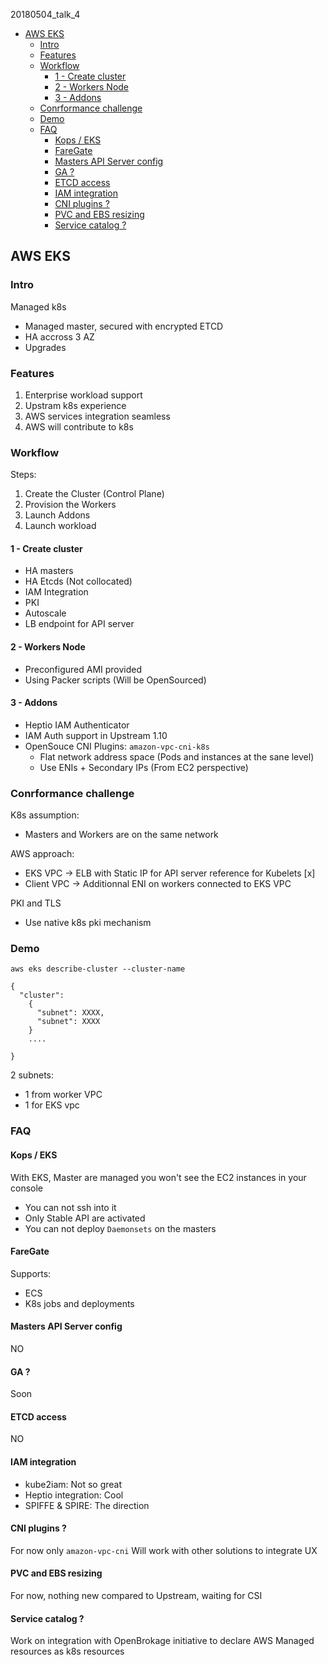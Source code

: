  20180504_talk_4

<!-- MarkdownTOC -->

- [AWS EKS](#aws-eks)
  - [Intro](#intro)
  - [Features](#features)
  - [Workflow](#workflow)
    - [1 - Create cluster](#1---create-cluster)
    - [2 - Workers Node](#2---workers-node)
    - [3 - Addons](#3---addons)
  - [Conrformance challenge](#conrformance-challenge)
  - [Demo](#demo)
  - [FAQ](#faq)
    - [Kops / EKS](#kops--eks)
    - [FareGate](#faregate)
    - [Masters API Server config](#masters-api-server-config)
    - [GA ?](#ga-)
    - [ETCD access](#etcd-access)
    - [IAM integration](#iam-integration)
    - [CNI plugins ?](#cni-plugins-)
    - [PVC and EBS resizing](#pvc-and-ebs-resizing)
    - [Service catalog ?](#service-catalog-)

<!-- /MarkdownTOC -->



## AWS EKS

### Intro

Managed k8s
* Managed master, secured with encrypted ETCD
* HA accross 3 AZ
* Upgrades



### Features

1. Enterprise workload support
2. Upstram k8s experience
3. AWS services integration seamless
4. AWS will contribute to k8s


### Workflow

Steps:
1. Create the Cluster (Control Plane)
2. Provision the Workers
3. Launch Addons
4. Launch workload


#### 1 - Create cluster

* HA masters
* HA Etcds (Not collocated)
* IAM Integration
* PKI
* Autoscale
* LB endpoint for API server


####  2 - Workers Node

* Preconfigured AMI provided
* Using Packer scripts (Will be OpenSourced)


####  3 - Addons

* Heptio IAM Authenticator
* IAM Auth support in Upstream 1.10
* OpenSouce CNI Plugins: `amazon-vpc-cni-k8s`
  - Flat network address space (Pods and instances at the sane level)
  - Use ENIs + Secondary IPs (From EC2 perspective)



### Conrformance challenge

K8s assumption:
* Masters and Workers are on the same network

AWS approach:
* EKS VPC -> ELB with Static IP for API server reference for Kubelets [x]
* Client VPC -> Additionnal ENI on workers connected to EKS VPC

PKI and TLS
* Use native k8s pki mechanism



### Demo

```
aws eks describe-cluster --cluster-name

{
  "cluster":
    {
      "subnet": XXXX,
      "subnet": XXXX
    }
    ....

}
```

2 subnets:
* 1 from worker VPC
* 1 for EKS vpc



### FAQ

#### Kops / EKS

With EKS, Master are managed you won't see the EC2 instances in your console
* You can not ssh into it
* Only Stable API are activated
* You can not deploy `Daemonsets` on the masters


#### FareGate

Supports:
* ECS
* K8s jobs and deployments


#### Masters API Server config

NO


#### GA ?

Soon


#### ETCD access

NO


#### IAM integration

* kube2iam: Not so great
* Heptio integration: Cool
* SPIFFE & SPIRE: The direction


#### CNI plugins ?

For now only `amazon-vpc-cni`
Will work with other solutions to integrate UX


#### PVC and EBS resizing

For now, nothing new compared to Upstream, waiting for CSI


#### Service catalog ?

Work on integration with OpenBrokage initiative to declare AWS Managed resources as k8s resources